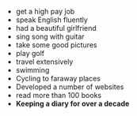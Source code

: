 + get a high pay job
+ speak English fluently
+ had a beautiful girlfriend
+ sing song with guitar
+ take some good pictures
+ play golf
+ travel extensively
+ swimming
+ Cycling to faraway places
+ Developed a number of websites
+ read more than 100 books
+ **Keeping a diary for over a decade**